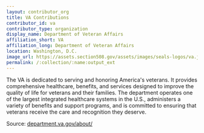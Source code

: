 ```yaml
---
layout: contributor_org
title: VA Contributions
contributor_id: va
contributor_type: organization
display_name: Department of Veteran Affairs
affiliation_short: VA
affiliation_long: Department of Veteran Affairs
location: Washington, D.C.
image_url: https://assets.section508.gov/assets/images/seals-logos/va.jpg
permalink: /:collection/:name:output_ext
---
```

The VA is dedicated to serving and honoring America's veterans. It provides comprehensive healthcare, benefits, and services designed to improve the quality of life for veterans and their families. The department operates one of the largest integrated healthcare systems in the U.S., administers a variety of benefits and support programs, and is committed to ensuring that veterans receive the care and recognition they deserve.

Source: [department.va.gov/about/](https://department.va.gov/about/)